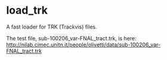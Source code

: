 # load_trk
A fast loader for TRK (Trackvis) files.

The test file, sub-100206_var-FNAL_tract.trk, is here: http://nilab.cimec.unitn.it/people/olivetti/data/sub-100206_var-FNAL_tract.trk
